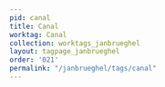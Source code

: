 ```yaml
---
pid: canal
title: Canal
worktag: Canal
collection: worktags_janbrueghel
layout: tagpage_janbrueghel
order: '021'
permalink: "/janbrueghel/tags/canal"
---
```


